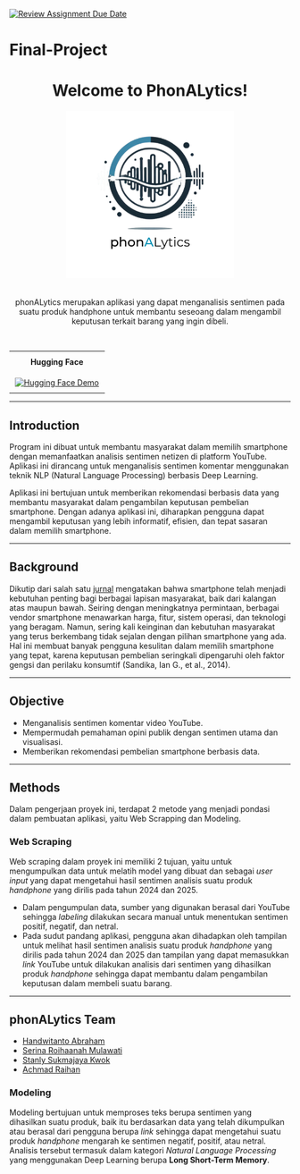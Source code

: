 [![Review Assignment Due Date](https://classroom.github.com/assets/deadline-readme-button-22041afd0340ce965d47ae6ef1cefeee28c7c493a6346c4f15d667ab976d596c.svg)](https://classroom.github.com/a/8qmUfAce)

# Final-Project

<div align='center'>
    <h1><b>Welcome to PhonALytics!</b></h1>
    <img src='https://github.com/FTDS-assignment-bay/p2-final-project-phonalitics/blob/main/phonALytics.png' width="300"/>
    <br><br>
    <p>phonALytics merupakan aplikasi yang dapat menganalisis sentimen pada suatu produk handphone untuk membantu seseoang dalam mengambil keputusan terkait barang yang ingin dibeli.</p>
    <br>
</div>
<table style="width: 100%; text-align: center; border-collapse: collapse;">
    <tr>
        <th style="padding: 10px;">Hugging Face</th>
    </tr>
    <tr>
        <td style="padding: 10px;">
            <a href="https://huggingface.co/spaces/stanlys96/Phonalitics">
                <img src="https://img.shields.io/badge/Demo-Hugging%20Face-blue" alt="Hugging Face Demo">
            </a>
        </td>
    </tr>
</table>

---

## **Introduction**

Program ini dibuat untuk membantu masyarakat dalam memilih smartphone dengan memanfaatkan analisis sentimen netizen di platform YouTube. Aplikasi ini dirancang untuk menganalisis sentimen komentar menggunakan teknik NLP (Natural Language Processing) berbasis Deep Learning.

Aplikasi ini bertujuan untuk memberikan rekomendasi berbasis data yang membantu masyarakat dalam pengambilan keputusan pembelian smartphone. Dengan adanya aplikasi ini, diharapkan pengguna dapat mengambil keputusan yang lebih informatif, efisien, dan tepat sasaran dalam memilih smartphone.

---

## **Background**

Dikutip dari salah satu [jurnal](https://www.neliti.com/id/publications/171816/penentuan-karakteristik-pengguna-sebagai-pendukung-keputusan-dalam-memilih-smart#cite) mengatakan bahwa smartphone telah menjadi kebutuhan penting bagi berbagai lapisan masyarakat, baik dari kalangan atas maupun bawah. Seiring dengan meningkatnya permintaan, berbagai vendor smartphone menawarkan harga, fitur, sistem operasi, dan teknologi yang beragam. Namun, sering kali keinginan dan kebutuhan masyarakat yang terus berkembang tidak sejalan dengan pilihan smartphone yang ada. Hal ini membuat banyak pengguna kesulitan dalam memilih smartphone yang tepat, karena keputusan pembelian seringkali dipengaruhi oleh faktor gengsi dan perilaku konsumtif (Sandika, Ian G., et al., 2014).

---

## **Objective**

- Menganalisis sentimen komentar video YouTube.
- Mempermudah pemahaman opini publik dengan sentimen utama dan visualisasi.
- Memberikan rekomendasi pembelian smartphone berbasis data.

---

## **Methods**

Dalam pengerjaan proyek ini, terdapat 2 metode yang menjadi pondasi dalam pembuatan aplikasi, yaitu Web Scrapping dan Modeling.

### Web Scraping

Web scraping dalam proyek ini memiliki 2 tujuan, yaitu untuk mengumpulkan data untuk melatih model yang dibuat dan sebagai _user input_ yang dapat mengetahui hasil sentimen analisis suatu produk _handphone_ yang dirilis pada tahun 2024 dan 2025.

- Dalam pengumpulan data, sumber yang digunakan berasal dari YouTube sehingga _labeling_ dilakukan secara manual untuk menentukan sentimen positif, negatif, dan netral.
- Pada sudut pandang aplikasi, pengguna akan dihadapkan oleh tampilan untuk melihat hasil sentimen analisis suatu produk _handphone_ yang dirilis pada tahun 2024 dan 2025 dan tampilan yang dapat memasukkan _link_ YouTube untuk dilakukan analisis dari sentimen yang dihasilkan produk _handphone_ sehingga dapat membantu dalam pengambilan keputusan dalam membeli suatu barang.

---

## phonALytics Team

- [Handwitanto Abraham](https://www.linkedin.com/in/handwitanto-abraham/)
- [Serina Roihaanah Mulawati](http://www.linkedin.com/in/serina-roihaanah-mulawati)
- [Stanly Sukmajaya Kwok](https://www.linkedin.com/in/stanly-sukmajaya)
- [Achmad Raihan](https://www.linkedin.com/in/achmad-raihan/)

### Modeling

Modeling bertujuan untuk memproses teks berupa sentimen yang dihasilkan suatu produk, baik itu berdasarkan data yang telah dikumpulkan atau berasal dari pengguna berupa _link_ sehingga dapat mengetahui suatu produk _handphone_ mengarah ke sentimen negatif, positif, atau netral. Analisis tersebut termasuk dalam kategori _Natural Language Processing_ yang menggunakan Deep Learning berupa **Long Short-Term Memory**.
